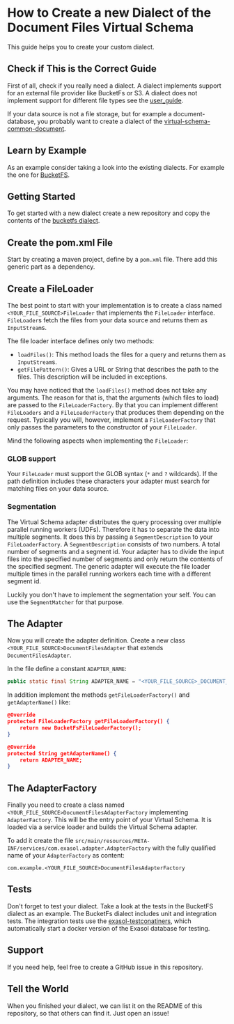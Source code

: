 # How to Create a new Dialect of the Document Files Virtual Schema

This guide helps you to create your custom dialect.

## Check if This is the Correct Guide

First of all, check if you really need a dialect.
A dialect implements support for an external file provider like BucketFs or S3.
A dialect does not implement support for different file types see the [user_guide](user_guide.md).
 
If your data source is not a file storage, but for example a document-database, 
you probably want to create a dialect of the [virtual-schema-common-document](https://github.com/exasol/virtual-schema-common-document).

## Learn by Example

As an example consider taking a look into the existing dialects. For example the one for [BucketFS](https://github.com/exasol/bucketfs-document-files-virtual-schema).  

## Getting Started
 
To get started with a new dialect create a new repository and copy the contents of the [bucketfs dialect](https://github.com/exasol/bucketfs-document-files-virtual-schema).
 
## Create the pom.xml File

Start by creating a maven project, define by a `pom.xml` file.
There add this generic part as a dependency. 

## Create a FileLoader


The best point to start with your implementation is to create a class named `<YOUR_FILE_SOURCE>FileLoader` 
that implements the `FileLoader` interface.
`FileLoader`s fetch the files from your data source and returns them as `InputStream`s.

The file loader interface defines only two methods:

* `loadFiles()`: This method loads the files for a query and returns them as `InputStream`s.
* `getFilePattern()`: Gives a URL or String that describes the path to the files. This description will be included in exceptions. 

You may have noticed that the `loadFiles()` method does not take any arguments.
The reason for that is, that the arguments (which files to load) are passed to the `FileLoaderFactory`.
By that you can implement different `FileLoaders` and a `FileLoaderFactory` that produces them depending on the request.
Typically you will, however, implement a `FileLoaderFactory` that only passes the parameters to the constructor of your `FileLoader`.

Mind the following aspects when implementing the `FileLoader`:

### GLOB support

Your `FileLoader` must support the GLOB syntax (`*` and `?` wildcards).
If the path definition includes these characters your adapter must search for matching files on your data source.

### Segmentation

The Virtual Schema adapter distributes the query processing over multiple parallel running workers (UDFs).
Therefore it has to separate the data into multiple segments.
It does this by passing a `SegmentDescription` to your `FileLoaderFactory`. A `SegmentDescription` consists of two numbers.
A total number of segments and a segment id.
Your adapter has to divide the input files into the specified number of segments and only return the contents of the specified segment.
The generic adapter will execute the file loader multiple times in the parallel running workers each time with a different segment id.

Luckily you don't have to implement the segmentation your self. You can use the  `SegmentMatcher` for that purpose.


## The Adapter

Now you will create the adapter definition.
Create a new class `<YOUR_FILE_SOURCE>DocumentFilesAdapter` that extends `DocumentFilesAdapter`.

In the file define a constant `ADAPTER_NAME`:

```java
public static final String ADAPTER_NAME = "<YOUR_FILE_SOURCE>_DOCUMENT_FILES";
```

In addition implement the methods `getFileLoaderFactory()` and `getAdapterName()` like:

```json
@Override
protected FileLoaderFactory getFileLoaderFactory() {
    return new BucketFsFileLoaderFactory();
}

@Override
protected String getAdapterName() {
    return ADAPTER_NAME;
}
```

## The AdapterFactory

Finally you need to create a class named `<YOUR_FILE_SOURCE>DocumentFilesAdapterFactory` implementing `AdapterFactory`.
This will be the entry point of your Virtual Schema. 
It is loaded via a service loader and builds the Virtual Schema adapter.

To add it create the file `src/main/resources/META-INF/services/com.exasol.adapter.AdapterFactory` with 
the fully qualified name of your `AdapterFactory` as content:
```
com.example.<YOUR_FILE_SOURCE>DocumentFilesAdapterFactory
```

## Tests

Don't forget to test your dialect.
Take a look at the tests in the BucketFS dialect as an example.
The BucketFs dialect includes unit and integration tests.
The integration tests use the [exasol-testconatiners](https://github.com/exasol/exasol-testcontainers/), which automatically start a docker version of the Exasol database for testing.

## Support

If you need help, feel free to create a GitHub issue in this repository.

## Tell the World
 
When you finished your dialect, we can list it on the README of this repository, so that others can find it.
Just open an issue!
